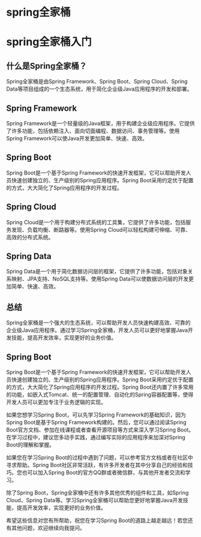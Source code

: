 # spring全家桶

# spring全家桶入门

## 什么是Spring全家桶？

Spring全家桶是由Spring Framework、Spring Boot、Spring Cloud、Spring Data等项目组成的一个生态系统，用于简化企业级Java应用程序的开发和部署。

## Spring Framework

Spring Framework是一个轻量级的Java框架，用于构建企业级应用程序。它提供了许多功能，包括依赖注入、面向切面编程、数据访问、事务管理等。使用Spring Framework可以使Java开发更加简单、快速、高效。

## Spring Boot

Spring Boot是一个基于Spring Framework的快速开发框架，它可以帮助开发人员快速创建独立的、生产级别的Spring应用程序。Spring Boot采用约定优于配置的方式，大大简化了Spring应用程序的开发过程。

## Spring Cloud

Spring Cloud是一个用于构建分布式系统的工具集，它提供了许多功能，包括服务发现、负载均衡、断路器等。使用Spring Cloud可以轻松构建可伸缩、可靠、高效的分布式系统。

## Spring Data

Spring Data是一个用于简化数据访问层的框架，它提供了许多功能，包括对象关系映射、JPA支持、NoSQL支持等。使用Spring Data可以使数据访问层的开发更加简单、快速、高效。

## 总结

Spring全家桶是一个强大的生态系统，可以帮助开发人员快速构建高效、可靠的企业级Java应用程序。通过学习Spring全家桶，开发人员可以更好地掌握Java开发技能，提高开发效率，实现更好的业务价值。

## Spring Boot

Spring Boot是一个基于Spring Framework的快速开发框架，它可以帮助开发人员快速创建独立的、生产级别的Spring应用程序。Spring Boot采用约定优于配置的方式，大大简化了Spring应用程序的开发过程。Spring Boot还内置了许多常用的功能，如嵌入式Tomcat、统一的配置管理、自动化的Spring容器配置等，使得开发人员可以更加专注于业务逻辑的实现。

如果您想学习Spring Boot，可以先学习Spring Framework的基础知识，因为Spring Boot是基于Spring Framework构建的。然后，您可以通过阅读Spring Boot官方文档、参加在线课程或者查看开源项目等方式来深入学习Spring Boot。在学习过程中，建议您多动手实践，通过编写实际的应用程序来加深对Spring Boot的理解和掌握。

如果您在学习Spring Boot的过程中遇到了问题，可以参考官方文档或者在社区中寻求帮助。Spring Boot社区非常活跃，有许多开发者在其中分享自己的经验和技巧。您也可以加入Spring Boot的官方QQ群或者微信群，与其他开发者交流和学习。

除了Spring Boot，Spring全家桶中还有许多其他优秀的组件和工具，如Spring Cloud、Spring Data等。学习Spring全家桶可以帮助您更好地掌握Java开发技能，提高开发效率，实现更好的业务价值。

希望这些信息对您有所帮助，祝您在学习Spring Boot的道路上越走越远！若您还有其他问题，欢迎继续向我提问。